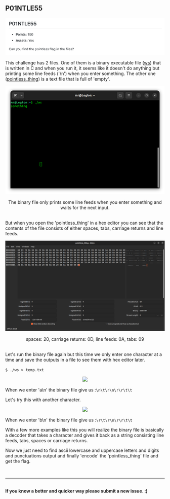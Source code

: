 ## P01NTLE55

<p align="center">
<img src="chall.png"/>
</p>

This challenge has 2 files. One of them is a binary executable file ([ws](#)) that is written in C and when you run it, it seems like it doesn't do anything but printing some line feeds ('\n') when you enter something. The other one ([pointless_thing](pointless_thing)) is a text file that is full of 'empty'.

<p align="center">
<img src="term.png"/>
<p align="center">The binary file only prints some line feeds when you enter something and waits for the next input.</p>
</p>
<br/>
But when you open the 'pointless_thing' in a hex editor you can see that the contents of the file consists of either spaces, tabs, carriage returns and line feeds.

<p align="center">
<img src="ghex.png"/>
<p align="center">spaces: 20, carriage returns: 0D, line feeds: 0A, tabs: 09</p>
</p>
<br/>
Let's run the binary file again but this time we only enter one character at a time and save the outputs in a file to see them with hex editor later.

``` $ ./ws > temp.txt ```

<p align="center">
<img src="ghex_2.png"/>
</p>

When we enter 'a\n' the binary file give us :`\n\t\r\n\r\r\t\t`

Let's try this with another character.

<p align="center">
<img src="ghex_3.png"/>
</p>

When we enter 'b\n' the binary file give us :`\r\t\r\n\r\r\t\t`

With a few more examples like this you will realize the binary file is basically a decoder that takes a character and gives it back as a string consisting line feeds, tabs, spaces or carriage returns.

Now we just need to find ascii lowercase and uppercase letters and digits and punctuations output and finally 'encode' the 'pointless_thing' file and get the flag.


<br/>
<hr/>
<br/>
<b>If you know a better and quicker way please submit a new issue. :)</b>


